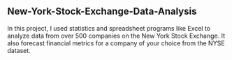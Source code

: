 ## New-York-Stock-Exchange-Data-Analysis
In this project, I used statistics and spreadsheet programs like Excel to analyze data from over 500 companies on the New York Stock Exchange. It also forecast financial metrics for a company of your choice from the NYSE dataset.
